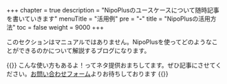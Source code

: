+++
chapter = true
description = "NipoPlusのユースケースについて随時記事を書いていきます"
menuTitle = "活用例"
pre = "<b>-</b>"
title = "NipoPlusの活用方法"
toc = false
weight = 9000
+++

このセクションはマニュアルではありません。NipoPlusを使ってどのようなことができるのかについて解説するブログになります。

{{<alice pos="right" icon="please">}}
こんな使い方もあるよ！ってネタ提供おまちしてます。ぜひ記事にさせてください。[お問い合わせフォーム](/system/inquery/)よりお待ちしております
{{</alice>}}
